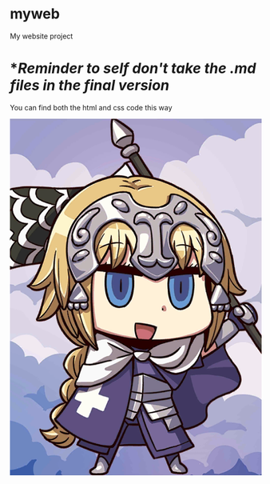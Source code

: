 # myweb
My website project
# **Reminder to self don't take the .md files in the final version*
You can find both the html and css code this way

[![DIS WAY][1]][2]

[1]:./img/thisway.png
[2]:./md/info-tree.md
